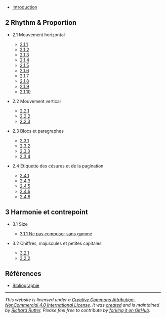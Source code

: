 - [Introduction](introduction.md)

## 2 Rhythm & Proportion
- 2.1 Mouvement horizontal
  - [2.1.1](chapter-2/2.1.1.md "Définir l'espacement des mots en fonction de la taille et de la forme naturelle des lettres de la police")
  - [2.1.2](chapter-2/2.1.2.md "")
  - [2.1.3](chapter-2/2.1.3.md "")
  - [2.1.4](chapter-2/2.1.4.md "")
  - [2.1.5](chapter-2/2.1.5.md "")
  - [2.1.6](chapter-2/2.1.6.md "")
  - [2.1.7](chapter-2/2.1.7.md "")
  - [2.1.8](chapter-2/2.1.8.md "")
  - [2.1.9](chapter-2/2.1.9.md "")
  - [2.1.10](chapter-2/2.1.10.md "")

- 2.2 Mouvement vertical
  - [2.2.1](chapter-2/2.2.1.md "Définir l'espacement des mots en fonction de la taille et de la forme naturelle des lettres de la police")
  - [2.2.2](chapter-2/2.2.2.md "")
  - [2.2.3](chapter-2/2.2.3.md "")

- 2.3 Blocs et paragraphes
  - [2.3.1](chapter-2/2.3.1.md "Définir l'espacement des mots en fonction de la taille et de la forme naturelle des lettres de la police")
  - [2.3.2](chapter-2/2.3.2.md "")
  - [2.3.3](chapter-2/2.3.3.md "")
  - [2.3.4](chapter-2/2.3.4.md "")

- 2.4 Étiquette des césures et de la pagination
  - [2.4.1](chapter-2/2.4.1.md "Définir l'espacement des mots en fonction de la taille et de la forme naturelle des lettres de la police")
  - [2.4.3](chapter-2/2.4.3.md "")
  - [2.4.5](chapter-2/2.4.5.md "")
  - [2.4.6](chapter-2/2.4.6.md "")
  - [2.4.8](chapter-2/2.4.8.md "")

  
## 3 Harmonie et contrepoint
- 3.1 Size
  - [3.1.1 Ne pas composer sans gamme](chapter-3/3.1.1.md "Ne pas composer sans gamme")

- 3.2 Chiffres, majuscules et petites capitales
  - [3.2.1](chapter-3/3.2.1.md)
  - [3.2.2](chapter-3/3.2.2.md)

## Références
- [Bibliographie](bibliography.md)


______________________________________


*This website is licensed under a [Creative Commons Attribution-NonCommercial 4.0 International License](http://creativecommons.org/licenses/by-nc/4.0/).*
*It was [created](http://www.clagnut.com/blog/1600/) and is maintained by [Richard Rutter](http://www.clagnut.com/).*
*Please feel free to contribute by [forking it on GitHub](https://github.com/clagnut/webtypography).*

